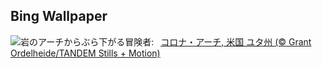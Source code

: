 ## Bing Wallpaper
![](https://www.bing.com/th?id=OHR.CoronaArch_JA-JP2223848865_UHD.jpg&w=1000)岩のアーチからぶら下がる冒険者:&nbsp;&ensp;[コロナ・アーチ, 米国 ユタ州 (© Grant Ordelheide/TANDEM Stills + Motion)](https://www.bing.com/th?id=OHR.CoronaArch_JA-JP2223848865_UHD.jpg)
<br><br/>
